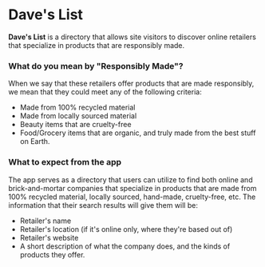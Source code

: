 # Dave's List

**Dave's List** is a directory that allows site visitors to discover online retailers that specialize in products that are responsibly made.

### What do you mean by "Responsibly Made"?
When we say that these retailers offer products that are made responsibly, we mean that they could meet any of the following criteria:
- Made from 100% recycled material
- Made from locally sourced material
- Beauty items that are cruelty-free
- Food/Grocery items that are organic, and truly made from the best stuff on Earth.

### What to expect from the app
The app serves as a directory that users can utilize to find both online and brick-and-mortar companies that specialize in products that are made from 100% recycled material, locally sourced, hand-made, cruelty-free, etc. The information that their search results will give them will be:
- Retailer's name
- Retailer's location (if it's online only, where they're based out of)
- Retailer's website
- A short description of what the company does, and the kinds of products they offer.
